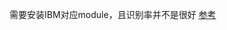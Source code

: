 需要安装IBM对应module，且识别率并不是很好 [参考](https://cloud.ibm.com/apidocs/speech-to-text/speech-to-text?code=python)

